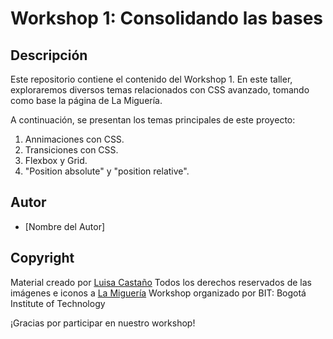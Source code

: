 # Workshop 1: Consolidando las bases

## Descripción
Este repositorio contiene el contenido del Workshop 1. En este taller, exploraremos diversos temas relacionados con CSS avanzado, tomando como base la página de La Miguería.

A continuación, se presentan los temas principales de este proyecto:

1. Annimaciones con CSS.
2. Transiciones con CSS.
3. Flexbox y Grid.
3. "Position absolute" y "position relative".

## Autor
- [Nombre del Autor]

## Copyright
Material creado por [Luisa Castaño](https://github.com/LuisaCastano40)
Todos los derechos reservados de las imágenes e iconos a [La Miguería](https://www.lamigueria.com.co/)
Workshop organizado por BIT: Bogotá Institute of Technology

¡Gracias por participar en nuestro workshop!
